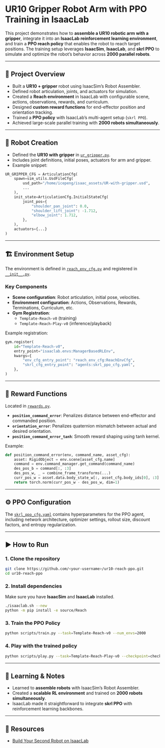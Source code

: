 # UR10 Gripper Robot Arm with PPO Training in IsaacLab

This project demonstrates how to **assemble a UR10 robotic arm with a gripper**, integrate it into an **IsaacLab reinforcement learning environment**, and train a **PPO reach policy** that enables the robot to reach target positions. The training setup leverages **IsaacSim**, **IsaacLab**, and **skrl PPO** to simulate and optimize the robot’s behavior across **2000 parallel robots**.

---

## 🚀 Project Overview

- Built a **UR10 + gripper** robot using IsaacSim’s Robot Assembler.  
- Defined robot articulation, joints, and actuators for simulation.  
- Created a **Reach environment** in IsaacLab with configurable scene, actions, observations, rewards, and curriculum.  
- Designed **custom reward functions** for end-effector position and orientation tracking.  
- Trained a **PPO policy** with IsaacLab’s multi-agent setup (`skrl PPO`).  
- Achieved large-scale parallel training with **2000 robots simultaneously**.

---


## 🦾 Robot Creation

- Defined the **UR10 with gripper** in [`ur_gripper.py`](./ur_gripper.py).  
- Includes joint definitions, initial poses, actuators for arm and gripper.  
- Example snippet:

```python
UR_GRIPPER_CFG = ArticulationCfg(
    spawn=sim_utils.UsdFileCfg(
        usd_path="/home/icepeng/isaac_assets/UR-with-gripper.usd",
        ...
    ),
    init_state=ArticulationCfg.InitialStateCfg(
        joint_pos={
            "shoulder_pan_joint": 0.0,
            "shoulder_lift_joint": -1.712,
            "elbow_joint": 1.712,
        },
    ),
    actuators={...}
)
```

---

## 🏗️ Environment Setup

The environment is defined in [`reach_env_cfg.py`](./reach_env_cfg.py) and registered in [`__init__.py`](./__init__.py).

### Key Components
- **Scene configuration**: Robot articulation, initial pose, velocities.  
- **Environment configuration**: Actions, Observations, Rewards, Terminations, Curriculum, etc.  
- **Gym Registration**:
  - `Template-Reach-v0` (training)
  - `Template-Reach-Play-v0` (inference/playback)

Example registration:

```python
gym.register(
    id="Template-Reach-v0",
    entry_point="isaaclab.envs:ManagerBasedRLEnv",
    kwargs={
        "env_cfg_entry_point": "reach_env_cfg:ReachEnvCfg",
        "skrl_cfg_entry_point": "agents:skrl_ppo_cfg.yaml",
    },
)
```

---

## 🎯 Reward Functions

Located in [`rewards.py`](./rewards.py).

- **`position_command_error`**: Penalizes distance between end-effector and commanded position.  
- **`orientation_error`**: Penalizes quaternion mismatch between actual and desired orientation.  
- **`position_command_error_tanh`**: Smooth reward shaping using tanh kernel.  

Example:

```python
def position_command_error(env, command_name, asset_cfg):
    asset: RigidObject = env.scene[asset_cfg.name]
    command = env.command_manager.get_command(command_name)
    des_pos_b = command[:, :3]
    des_pos_w, _ = combine_frame_transforms(...)
    curr_pos_w = asset.data.body_state_w[:, asset_cfg.body_ids[0], :3]
    return torch.norm(curr_pos_w - des_pos_w, dim=1)
```

---

## ⚙️ PPO Configuration

The [`skrl_ppo_cfg.yaml`](./skrl_ppo_cfg.yaml) contains hyperparameters for the PPO agent, including network architecture, optimizer settings, rollout size, discount factors, and entropy regularization.

---

## ▶️ How to Run

### 1. Clone the repository
```bash
git clone https://github.com/<your-username>/ur10-reach-ppo.git
cd ur10-reach-ppo
```

### 2. Install dependencies
Make sure you have **IsaacSim** and **IsaacLab** installed.

```bash
./isaaclab.sh --new
python -m pip install -e source/Reach
```

### 3. Train the PPO Policy
```bash
python scripts/train.py --task=Template-Reach-v0 --num_envs=2000
```

### 4. Play with the trained policy
```bash
python scripts/play.py --task=Template-Reach-Play-v0 --checkpoint=checkpoints/latest.pt
```

---

## 📖 Learning & Notes

- Learned to **assemble robots** with IsaacSim’s Robot Assembler.  
- Created a **scalable RL environment** and trained on **2000 robots simultaneously**.  
- IsaacLab made it straightforward to integrate **skrl PPO** with reinforcement learning backbones.

---

## 🔗 Resources

- [Build Your Second Robot on IsaacLab](https://learn.nvidia.com/courses/course?course_id=course-v1:DLI+S-OV-47+V1&unit=block-v1:DLI+S-OV-47+V1+type@vertical+block@fff0914a40cd4929854106a693f0cd06)  
